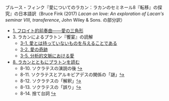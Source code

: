 ブルース・フィンク『愛についてのラカン：ラカンのセミネール8『転移』の探究』の日本語訳（Bruce Fink (2017) *Lacan on love: An exploration of Lacan's seminar VIII, transference*, John Wiley & Sons. の部分訳）

- [1\. フロイト的前奏曲——愛の三角形](https://github.com/kyonenya/lacan-on-love/blob/main/1_%E3%83%95%E3%83%AD%E3%82%A4%E3%83%88%E7%9A%84%E5%89%8D%E5%A5%8F%E6%9B%B2%E2%80%94%E2%80%94%E6%84%9B%E3%81%AE%E4%B8%89%E8%A7%92%E5%BD%A2.md)
- 3\. ラカンによるプラトン『饗宴』の読解
	- [3-1. 愛とは持っていないものを与えることである](https://github.com/kyonenya/lacan-on-love/blob/main/3-1_%E6%84%9B%E3%81%A8%E3%81%AF%E6%8C%81%E3%81%A3%E3%81%A6%E3%81%84%E3%81%AA%E3%81%84%E3%82%82%E3%81%AE%E3%82%92%E4%B8%8E%E3%81%88%E3%82%8B%E3%81%93%E3%81%A8%E3%81%A7%E3%81%82%E3%82%8B.md)
	- [3-2. 愛の奇跡](https://github.com/kyonenya/lacan-on-love/blob/main/3-2_%E6%84%9B%E3%81%AE%E5%A5%87%E8%B7%A1.md)
	- [3-5. 分析的文脈における愛](https://github.com/kyonenya/lacan-on-love/blob/main/3-5_%E5%88%86%E6%9E%90%E7%9A%84%E6%96%87%E8%84%88%E3%81%AB%E3%81%8A%E3%81%91%E3%82%8B%E6%84%9B.md)
- [8\. ラカンとともにプラトンを読む](https://github.com/kyonenya/lacan-on-love/blob/main/8_%E3%83%A9%E3%82%AB%E3%83%B3%E3%81%A8%E3%81%A8%E3%82%82%E3%81%AB%E3%83%97%E3%83%A9%E3%83%88%E3%83%B3%E3%82%92%E8%AA%AD%E3%82%80.md)
	- 8-10. ソクラテスの演説の後 [↪︎](https://github.com/kyonenya/lacan-on-love/blob/main/8_%E3%83%A9%E3%82%AB%E3%83%B3%E3%81%A8%E3%81%A8%E3%82%82%E3%81%AB%E3%83%97%E3%83%A9%E3%83%88%E3%83%B3%E3%82%92%E8%AA%AD%E3%82%80.md#8-10-%E3%82%BD%E3%82%AF%E3%83%A9%E3%83%86%E3%82%B9%E3%81%AE%E6%BC%94%E8%AA%AC%E3%81%AE%E5%BE%8C189)
	- 8-11. ソクラテスとアルキビアデスの関係の「謎」[↪︎](https://github.com/kyonenya/lacan-on-love/blob/main/8_%E3%83%A9%E3%82%AB%E3%83%B3%E3%81%A8%E3%81%A8%E3%82%82%E3%81%AB%E3%83%97%E3%83%A9%E3%83%88%E3%83%B3%E3%82%92%E8%AA%AD%E3%82%80.md#8-11-%E3%82%BD%E3%82%AF%E3%83%A9%E3%83%86%E3%82%B9%E3%81%A8%E3%82%A2%E3%83%AB%E3%82%AD%E3%83%93%E3%82%A2%E3%83%87%E3%82%B9%E3%81%AE%E9%96%A2%E4%BF%82%E3%81%AE%E8%AC%8E192)
	- 8-12. ソクラテスの「解釈」[↪︎](https://github.com/kyonenya/lacan-on-love/blob/main/8_%E3%83%A9%E3%82%AB%E3%83%B3%E3%81%A8%E3%81%A8%E3%82%82%E3%81%AB%E3%83%97%E3%83%A9%E3%83%88%E3%83%B3%E3%82%92%E8%AA%AD%E3%82%80.md#8-12-%E3%82%BD%E3%82%AF%E3%83%A9%E3%83%86%E3%82%B9%E3%81%AE%E8%A7%A3%E9%87%88195)
	- 8-13. ソクラテスの「誤り」[↪︎](https://github.com/kyonenya/lacan-on-love/blob/main/8_%E3%83%A9%E3%82%AB%E3%83%B3%E3%81%A8%E3%81%A8%E3%82%82%E3%81%AB%E3%83%97%E3%83%A9%E3%83%88%E3%83%B3%E3%82%92%E8%AA%AD%E3%82%80.md#8-13-%E3%82%BD%E3%82%AF%E3%83%A9%E3%83%86%E3%82%B9%E3%81%AE%E8%AA%A4%E3%82%8A196)
	- 8-14. 捨て台詞 [↪︎](https://github.com/kyonenya/lacan-on-love/blob/main/8_%E3%83%A9%E3%82%AB%E3%83%B3%E3%81%A8%E3%81%A8%E3%82%82%E3%81%AB%E3%83%97%E3%83%A9%E3%83%88%E3%83%B3%E3%82%92%E8%AA%AD%E3%82%80.md#8-14-%E6%8D%A8%E3%81%A6%E5%8F%B0%E8%A9%9E199)
